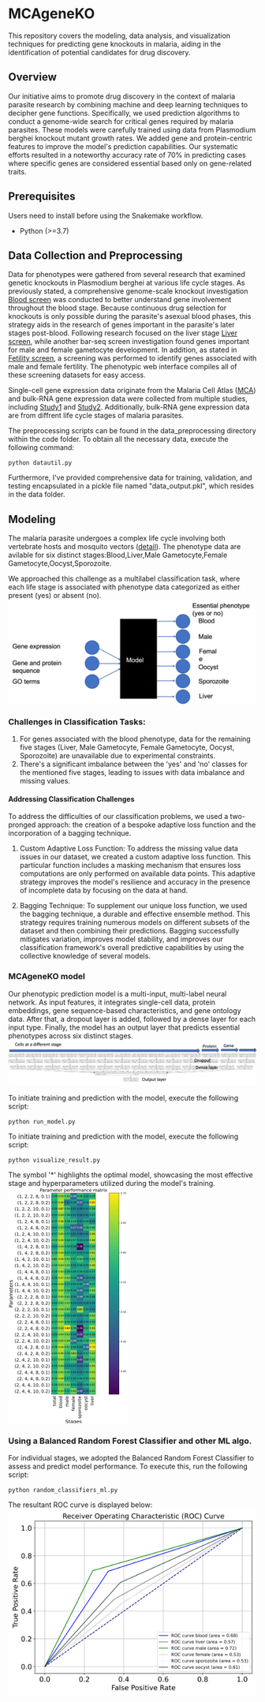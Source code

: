 # MCAgeneKO
This repository covers the modeling, data analysis, and visualization techniques for predicting gene knockouts in malaria, aiding in the identification of potential candidates for drug discovery.

## Overview
Our initiative aims to promote drug discovery in the context of malaria parasite research by combining machine and deep learning techniques to decipher gene functions. Specifically, we used prediction algorithms to conduct a genome-wide search for critical genes required by malaria parasites. These models were carefully trained using data from Plasmodium berghei knockout mutant growth rates. We added gene and protein-centric features to improve the model's prediction capabilities. Our systematic efforts resulted in a noteworthy accuracy rate of 70% in predicting cases where specific genes are considered essential based only on gene-related traits.

## Prerequisites

Users need to install before using the Snakemake workflow.

- Python (>=3.7)

## Data Collection and Preprocessing 

Data for phenotypes were gathered from several research that examined genetic knockouts in Plasmodium berghei at various life cycle stages. As previously stated, a comprehensive genome-scale knockout investigation [Blood screen](https://pubmed.ncbi.nlm.nih.gov/28708996/) was conducted to better understand gene involvement throughout the blood stage. Because continuous drug selection for knockouts is only possible during the parasite's asexual blood phases, this strategy aids in the research of genes important in the parasite's later stages post-blood. Following research focused on the liver stage [Liver screen](https://pubmed.ncbi.nlm.nih.gov/31730853/), while another bar-seq screen investigation found genes important for male and female gametocyte development. In addition, as stated in [Fetility screen](https://www.biorxiv.org/content/10.1101/2023.12.25.572958v1.abstract), a screening was performed to identify genes associated with male and female fertility. The phenotypic web interface compiles all of these screening datasets for easy access.

Single-cell gene expression data originate from the Malaria Cell Atlas ([MCA](https://www.malariacellatlas.org/)) and bulk-RNA gene expression data were collected from multiple studies, including [Study1](https://pubmed.ncbi.nlm.nih.gov/30177743/) and [Study2](https://pubmed.ncbi.nlm.nih.gov/28081440/). Additionally, bulk-RNA gene expression data are from diffrent life cycle stages of malaria parasites.

The preprocessing scripts can be found in the data_preprocessing directory within the code folder. To obtain all the necessary data, execute the following command:
~~~
python datautil.py
~~~

Furthermore, I've provided comprehensive data for training, validation, and testing encapsulated in a pickle file named "data_output.pkl", which resides in the data folder.

## Modeling
The malaria parasite undergoes a complex life cycle involving both vertebrate hosts and mosquito vectors ([detail](https://www.malariavaccine.org/malaria-and-vaccines/vaccine-development/life-cycle-malaria-parasite)). The phenotype data are avilable for six distinct stages:Blood,Liver,Male Gametocyte,Female Gametocyte,Oocyst,Sporozoite.

We approached this challenge as a multilabel classification task, where each life stage is associated with phenotype data categorized as either present (yes) or absent (no).
![Multilabel classification](https://github.com/vpandey-om/MCAgeneKO/blob/main/Figures/multilable.png)

### Challenges in Classification Tasks:
1. For genes associated with the blood phenotype, data for the remaining five stages (Liver, Male Gametocyte, Female Gametocyte, Oocyst, Sporozoite) are unavailable due to experimental constraints.
2. There's a significant imbalance between the 'yes' and 'no' classes for the mentioned five stages, leading to issues with data imbalance and missing values.
#### Addressing Classification Challenges
To address the difficulties of our classification problems, we used a two-pronged approach: the creation of a bespoke adaptive loss function and the incorporation of a bagging technique.

1. Custom Adaptive Loss Function: To address the missing value data issues in our dataset, we created a custom adaptive loss function. This particular function includes a masking mechanism that ensures loss computations are only performed on available data points. This adaptive strategy improves the model's resilience and accuracy in the presence of incomplete data by focusing on the data at hand.

2. Bagging Technique: To supplement our unique loss function, we used the bagging technique, a durable and effective ensemble method. This strategy requires training numerous models on different subsets of the dataset and then combining their predictions. Bagging successfully mitigates variation, improves model stability, and improves our classification framework's overall predictive capabilities by using the collective knowledge of several models.

### MCAgeneKO model
Our phenotypic prediction model is a multi-input, multi-label neural network. As input features, it integrates single-cell data, protein embeddings, gene sequence-based characteristics, and gene ontology data. After that, a dropout layer is added, followed by a dense layer for each input type. Finally, the model has an output layer that predicts essential phenotypes across six distinct stages.
![NN](https://github.com/vpandey-om/MCAgeneKO/blob/main/Figures/multilableNN.png)

To initiate training and prediction with the model, execute the following script:
~~~
python run_model.py
~~~
To initiate training and prediction with the model, execute the following script:
~~~
python visualize_result.py
~~~
The symbol '*' highlights the optimal model, showcasing the most effective stage and hyperparameters utilized during the model's training. 
![parameter performance](https://github.com/vpandey-om/MCAgeneKO/blob/main/Figures/parameters_performance.png)

### Using a Balanced Random Forest Classifier and other ML algo.
For individual stages, we adopted the Balanced Random Forest Classifier to assess and predict model performance.
To execute this, run the following script:
~~~
python random_classifiers_ml.py
~~~
The resultant ROC curve is displayed below:
![ROC](https://github.com/vpandey-om/MCAgeneKO/blob/main/Figures/ROC.png)


